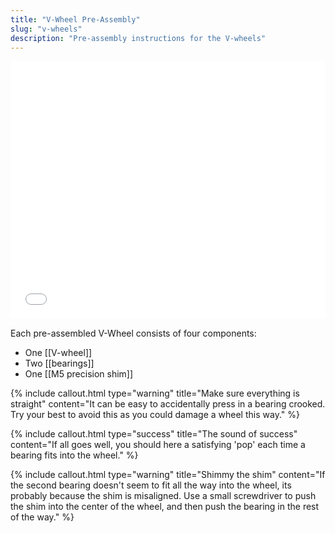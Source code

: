 ```yaml
---
title: "V-Wheel Pre-Assembly"
slug: "v-wheels"
description: "Pre-assembly instructions for the V-wheels"
---
```


<iframe width="100%" style="aspect-ratio: 11 / 9;" src="_images/v_wheel_pre_assembly_rev_a.pdf" frameborder="0"></iframe>

Each pre-assembled V-Wheel consists of four components:

* One [[V-wheel]]
* Two [[bearings]]
* One [[M5 precision shim]]

{%
include callout.html
type="warning"
title="Make sure everything is straight"
content="It can be easy to accidentally press in a bearing crooked. Try your best to avoid this as you could damage a wheel this way."
%}

{%
include callout.html
type="success"
title="The sound of success"
content="If all goes well, you should here a satisfying 'pop' each time a bearing fits into the wheel."
%}

{%
include callout.html
type="warning"
title="Shimmy the shim"
content="If the second bearing doesn't seem to fit all the way into the wheel, its probably because the shim is misaligned. Use a small screwdriver to push the shim into the center of the wheel, and then push the bearing in the rest of the way."
%}
